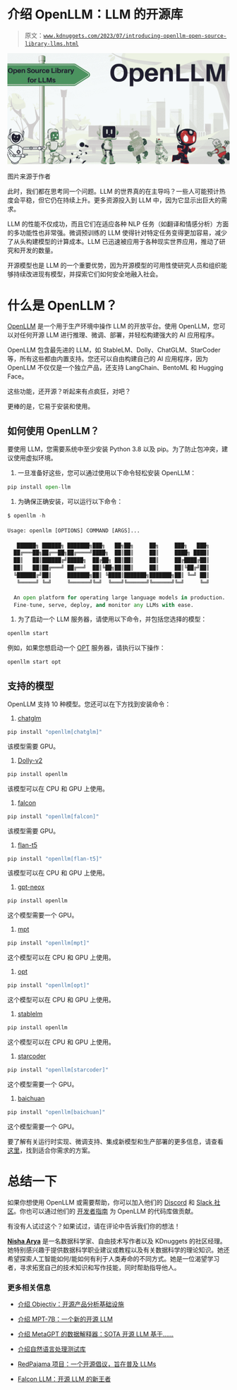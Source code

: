 # 介绍 OpenLLM：LLM 的开源库

> 原文：[`www.kdnuggets.com/2023/07/introducing-openllm-open-source-library-llms.html`](https://www.kdnuggets.com/2023/07/introducing-openllm-open-source-library-llms.html)

![介绍 OpenLLM：LLM 的开源库](img/1efb563e445901db6e7d4ada83d0ed00.png)

图片来源于作者

此时，我们都在思考同一个问题。LLM 的世界真的在主导吗？一些人可能预计热度会平稳，但它仍在持续上升。更多资源投入到 LLM 中，因为它显示出巨大的需求。

LLM 的性能不仅成功，而且它们在适应各种 NLP 任务（如翻译和情感分析）方面的多功能性也非常强。微调预训练的 LLM 使得针对特定任务变得更加容易，减少了从头构建模型的计算成本。LLM 已迅速被应用于各种现实世界应用，推动了研究和开发的数量。

开源模型也是 LLM 的一个重要优势，因为开源模型的可用性使研究人员和组织能够持续改进现有模型，并探索它们如何安全地融入社会。

# 什么是 OpenLLM？

[OpenLLM](https://github.com/bentoml/OpenLLM) 是一个用于生产环境中操作 LLM 的开放平台。使用 OpenLLM，您可以对任何开源 LLM 进行推理、微调、部署，并轻松构建强大的 AI 应用程序。

OpenLLM 包含最先进的 LLM，如 StableLM、Dolly、ChatGLM、StarCoder 等，所有这些都由内置支持。您还可以自由构建自己的 AI 应用程序，因为 OpenLLM 不仅仅是一个独立产品，还支持 LangChain、BentoML 和 Hugging Face。

这些功能，还开源？听起来有点疯狂，对吧？

更棒的是，它易于安装和使用。

## 如何使用 OpenLLM？

要使用 LLM，您需要系统中至少安装 Python 3.8 以及 pip。为了防止包冲突，建议使用虚拟环境。

1.  一旦准备好这些，您可以通过使用以下命令轻松安装 OpenLLM：

```py
pip install open-llm
```

1.  为确保正确安装，可以运行以下命令：

```py
$ openllm -h

Usage: openllm [OPTIONS] COMMAND [ARGS]...

   ██████╗ ██████╗ ███████╗███╗   ██╗██╗     ██╗     ███╗   ███╗
  ██╔═══██╗██╔══██╗██╔════╝████╗  ██║██║     ██║     ████╗ ████║
  ██║   ██║██████╔╝█████╗  ██╔██╗ ██║██║     ██║     ██╔████╔██║
  ██║   ██║██╔═══╝ ██╔══╝  ██║╚██╗██║██║     ██║     ██║╚██╔╝██║
  ╚██████╔╝██║     ███████╗██║ ╚████║███████╗███████╗██║ ╚═╝ ██║
   ╚═════╝ ╚═╝     ╚══════╝╚═╝  ╚═══╝╚══════╝╚══════╝╚═╝     ╚═╝

  An open platform for operating large language models in production.
  Fine-tune, serve, deploy, and monitor any LLMs with ease.
```

1.  为了启动一个 LLM 服务器，请使用以下命令，并包括您选择的模型：

```py
openllm start
```

例如，如果您想启动一个 [OPT](https://huggingface.co/docs/transformers/model_doc/opt) 服务器，请执行以下操作：

```py
openllm start opt
```

## 支持的模型

OpenLLM 支持 10 种模型。您还可以在下方找到安装命令：

1.  [chatglm](https://github.com/THUDM/ChatGLM-6B)

```py
pip install "openllm[chatglm]"
```

该模型需要 GPU。

1.  [Dolly-v2](https://github.com/databrickslabs/dolly)

```py
pip install openllm
```

该模型可以在 CPU 和 GPU 上使用。

1.  [falcon](https://falconllm.tii.ae/)

```py
pip install "openllm[falcon]"
```

该模型需要 GPU。

1.  [flan-t5](https://huggingface.co/docs/transformers/model_doc/flan-t5)

```py
pip install "openllm[flan-t5]"
```

该模型可以在 CPU 和 GPU 上使用。

1.  [gpt-neox](https://github.com/EleutherAI/gpt-neox)

```py
pip install openllm
```

这个模型需要一个 GPU。

1.  [mpt](https://huggingface.co/mosaicml)

```py
pip install "openllm[mpt]"
```

这个模型可以在 CPU 和 GPU 上使用。

1.  [opt](https://huggingface.co/docs/transformers/model_doc/opt)

```py
pip install "openllm[opt]"
```

这个模型可以在 CPU 和 GPU 上使用。

1.  [stablelm](https://github.com/Stability-AI/StableLM)

```py
pip install openllm
```

这个模型可以在 CPU 和 GPU 上使用。

1.  [starcoder](https://github.com/bigcode-project/starcoder)

```py
pip install "openllm[starcoder]"
```

这个模型需要一个 GPU。

1.  [baichuan](https://github.com/baichuan-inc/Baichuan-7B)

```py
pip install "openllm[baichuan]"
```

这个模型需要一个 GPU。

要了解有关运行时实现、微调支持、集成新模型和生产部署的更多信息，请查看 [这里](https://github.com/bentoml/OpenLLM#runtime-implementations-experimental)，找到适合你需求的方案。

# 总结一下

如果你想使用 OpenLLM 或需要帮助，你可以加入他们的 [Discord](https://l.bentoml.com/join-openllm-discord) 和 [Slack 社区](https://l.bentoml.com/join-slack)。你也可以通过他们的 [开发者指南](https://github.com/bentoml/OpenLLM/blob/main/DEVELOPMENT.md) 为 OpenLLM 的代码库做贡献。

有没有人试过这个？如果试过，请在评论中告诉我们你的想法！

**[Nisha Arya](https://www.linkedin.com/in/nisha-arya-ahmed/)** 是一名数据科学家、自由技术写作者以及 KDnuggets 的社区经理。她特别感兴趣于提供数据科学职业建议或教程以及有关数据科学的理论知识。她还希望探索人工智能如何/能如何有利于人类寿命的不同方式。她是一位渴望学习者，寻求拓宽自己的技术知识和写作技能，同时帮助指导他人。

### 更多相关信息

+   [介绍 Objectiv：开源产品分析基础设施](https://www.kdnuggets.com/2022/06/objectiv-introducing-objectiv-opensource-product-analytics-infrastructure.html)

+   [介绍 MPT-7B：一个新的开源 LLM](https://www.kdnuggets.com/2023/05/introducing-mpt7b-new-opensource-llm.html)

+   [介绍 MetaGPT 的数据解释器：SOTA 开源 LLM 基于……](https://www.kdnuggets.com/metagpt-data-interpreter-open-source-llm-based-data-solutions)

+   [介绍自然语言处理测试库](https://www.kdnuggets.com/2023/04/introducing-testing-library-natural-language-processing.html)

+   [RedPajama 项目：一个开源倡议，旨在普及 LLMs](https://www.kdnuggets.com/2023/06/redpajama-project-opensource-initiative-democratizing-llms.html)

+   [Falcon LLM：开源 LLM 的新王者](https://www.kdnuggets.com/2023/06/falcon-llm-new-king-llms.html)
